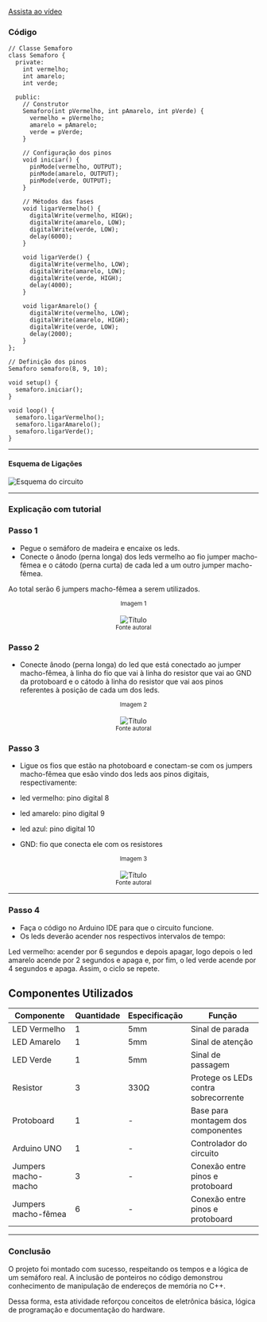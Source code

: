 [Assista ao vídeo](https://drive.google.com/file/d/1QuNLhBvrygf7RrOxvZFu6vXS3COEITyR/view?t=7)

### Código

```
// Classe Semaforo
class Semaforo {
  private:
    int vermelho;
    int amarelo;
    int verde;

  public:
    // Construtor
    Semaforo(int pVermelho, int pAmarelo, int pVerde) {
      vermelho = pVermelho;
      amarelo = pAmarelo;
      verde = pVerde;
    }

    // Configuração dos pinos
    void iniciar() {
      pinMode(vermelho, OUTPUT);
      pinMode(amarelo, OUTPUT);
      pinMode(verde, OUTPUT);
    }

    // Métodos das fases
    void ligarVermelho() {
      digitalWrite(vermelho, HIGH);
      digitalWrite(amarelo, LOW);
      digitalWrite(verde, LOW);
      delay(6000);
    }

    void ligarVerde() {
      digitalWrite(vermelho, LOW);
      digitalWrite(amarelo, LOW);
      digitalWrite(verde, HIGH);
      delay(4000);
    }

    void ligarAmarelo() {
      digitalWrite(vermelho, LOW);
      digitalWrite(amarelo, HIGH);
      digitalWrite(verde, LOW);
      delay(2000);
    }
};

// Definição dos pinos
Semaforo semaforo(8, 9, 10);

void setup() {
  semaforo.iniciar();
}

void loop() {
  semaforo.ligarVermelho();
  semaforo.ligarAmarelo();
  semaforo.ligarVerde();
}
```
---

#### Esquema de Ligações

![Esquema do circuito](imagens/esquema_circuito.png)

---

### Explicação com tutorial
### Passo 1

- Pegue o semáforo de madeira e encaixe os leds.
- Conecte o ânodo (perna longa) dos leds vermelho ao fio jumper macho-fêmea e o cátodo (perna curta) de cada led a um outro jumper macho-fêmea.

Ao total serão 6 jumpers macho-fêmea a serem utilizados.

<div align="center">
 <sub>Imagem 1</sub><br><br>
 <img src="assets/imagem1.png" alt="Título"><br>
 <sub>Fonte autoral</sub>
</div>

### Passo 2

- Conecte ânodo (perna longa) do led que está conectado ao jumper macho-fêmea, à linha do fio que vai à linha do resistor que vai ao GND da protoboard e o cátodo à linha do resistor que vai aos pinos referentes à posição de cada um dos leds.

<div align="center">
 <sub>Imagem 2</sub><br><br>
 <img src="assets/imagem2.png" alt="Título"><br>
 <sub>Fonte autoral</sub>
</div>

### Passo 3

- Ligue os fios que estão na photoboard e conectam-se com os jumpers macho-fêmea que esão vindo dos leds aos pinos digitais, respectivamente:

- led vermelho: pino digital 8
- led amarelo: pino digital 9
- led azul: pino digital 10

- GND: fio que conecta ele com os resistores

<div align="center">
 <sub>Imagem 3</sub><br><br>
 <img src="assets/imagem3.png" alt="Título"><br>
 <sub>Fonte autoral</sub>
</div>

---

### Passo 4

- Faça o código no Arduino IDE para que o circuito funcione.
- Os leds deverão acender nos respectivos intervalos de tempo: 

Led vermelho: acender por 6 segundos e depois apagar, logo depois o led amarelo acende por 2 segundos e apaga e, por fim, o led verde acende por 4 segundos e apaga. Assim, o ciclo se repete.

## Componentes Utilizados
| Componente | Quantidade | Especificação | Função |
|-------------|-------------|----------------|---------|
| LED Vermelho | 1 | 5mm | Sinal de parada |
| LED Amarelo | 1 | 5mm | Sinal de atenção |
| LED Verde | 1 | 5mm | Sinal de passagem |
| Resistor | 3 | 330Ω | Protege os LEDs contra sobrecorrente |
| Protoboard | 1 | - | Base para montagem dos componentes |
| Arduino UNO | 1 | - | Controlador do circuito |
| Jumpers macho-macho | 3 | - | Conexão entre pinos e protoboard |
| Jumpers macho-fêmea | 6 | - | Conexão entre pinos e protoboard |

---

### Conclusão

O projeto foi montado com sucesso, respeitando os tempos e a lógica de um semáforo real. A inclusão de ponteiros no código demonstrou conhecimento de manipulação de endereços de memória no C++.

Dessa forma, esta atividade reforçou conceitos de eletrônica básica, lógica de programação e documentação do hardware.